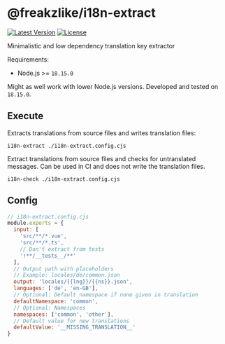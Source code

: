 # @freakzlike/i18n-extract

[![Latest Version](https://img.shields.io/npm/v/@freakzlike/i18n-extract.svg)](https://www.npmjs.com/package/@freakzlike/i18n-extract)
[![License](https://img.shields.io/npm/l/i18n-extract.svg)](https://github.com/freakzlike/i18n-extract/blob/main/LICENSE)

Minimalistic and low dependency translation key extractor

Requirements:
* Node.js >= `18.15.0`

Might as well work with lower Node.js versions. Developed and tested on `18.15.0`.

## Execute

Extracts translations from source files and writes translation files:

```shell
i18n-extract ./i18n-extract.config.cjs
```

Extract translations from source files and checks for untranslated messages.
Can be used in CI and does not write the translation files.

```shell
i18n-check ./i18n-extract.config.cjs
```

## Config

```js
// i18n-extract.config.cjs
module.exports = {
  input: [
    'src/**/*.vue',
    'src/**/*.ts',
    // Don't extract from tests
    '!**/__tests__/**'
  ],
  // Output path with placeholders
  // Example: locales/de/common.json
  output: 'locales/{{lng}}/{{ns}}.json',
  languages: ['de', 'en-GB'],
  // Optional: Default namespace if none given in translation
  defaultNamespace: 'common',
  // Optional: Namespaces
  namespaces: ['common', 'other'],
  // Default value for new translations
  defaultValue: '__MISSING_TRANSLATION__'
}
```
